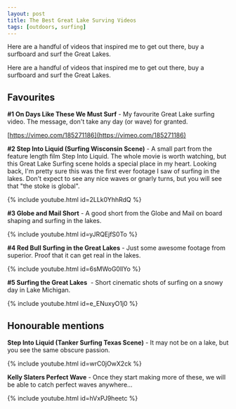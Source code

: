 ```yaml
---
layout: post
title: The Best Great Lake Surving Videos
tags: [outdoors, surfing]
---
```


Here are a handful of videos that inspired me to get out there, buy a surfboard and surf the Great Lakes.

Here are a handful of videos that inspired me to get out there, buy a surfboard and surf the Great Lakes.

## Favourites

**#1 On Days Like These We Must Surf** - My favourite Great Lake surfing video. The message, don't take any day (or wave) for granted.

[https://vimeo.com/185271186](https://vimeo.com/185271186)

**#2 Step Into Liquid (Surfing Wisconsin Scene)** - A small part from the feature length film Step Into Liquid. The whole movie is worth watching, but this Great Lake Surfing scene holds a special place in my heart. Looking back, I'm pretty sure this was the first ever footage I saw of surfing in the lakes. Don't expect to see any nice waves or gnarly turns, but you will see that "the stoke is global".

{% include youtube.html id=2LLk0YhhRdQ %}

**#3 Globe and Mail Short** - A good short from the Globe and Mail on board shaping and surfing in the lakes.

{% include youtube.html id=yJRQEjfS0To %}

**#4 Red Bull Surfing in the Great Lakes** - Just some awesome footage from superior. Proof that it can get real in the lakes.

{% include youtube.html id=6sMWoG0llYo %}

**#5 Surfing the Great Lakes**  - Short cinematic shots of surfing on a snowy day in Lake Michigan.

{% include youtube.html id=e_ENuxyO1j0 %}

## Honourable mentions

**Step Into Liquid (Tanker Surfing Texas Scene)** - It may not be on a lake, but you see the same obscure passion.

{% include youtube.html id=wrC0jOwX2ck %}

**Kelly Slaters Perfect Wave** - Once they start making more of these, we will be able to catch perfect waves anywhere...

{% include youtube.html id=hVxPJ9heetc %}